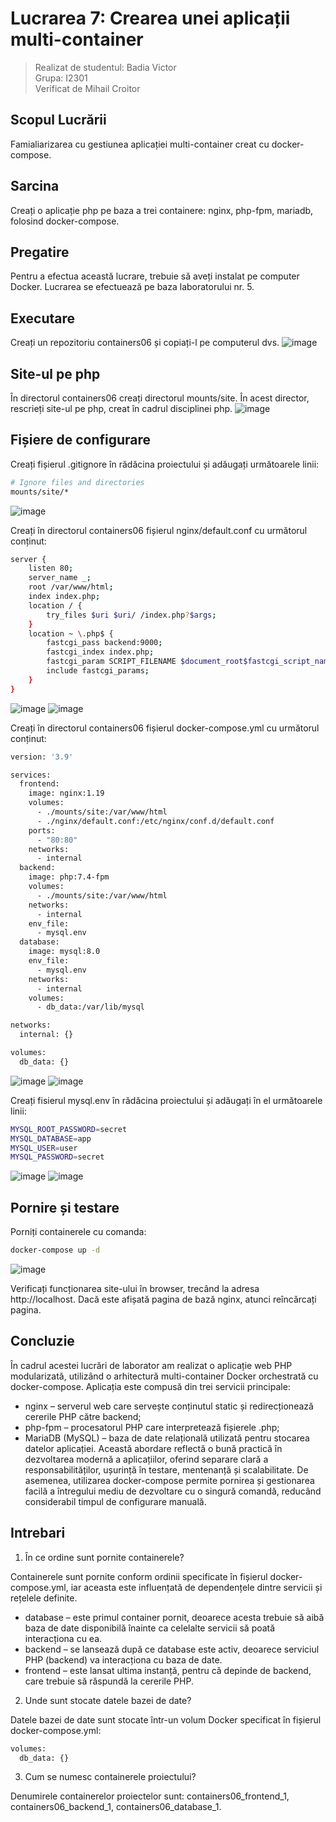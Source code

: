 # Lucrarea 7: Crearea unei aplicații multi-container

> Realizat de studentul: Badia Victor \
> Grupa: I2301
> \
> Verificat de Mihail Croitor

## Scopul Lucrării

Famialiarizarea cu gestiunea aplicației multi-container creat cu docker-compose.

## Sarcina

Creați o aplicație php pe baza a trei containere: nginx, php-fpm, mariadb, folosind docker-compose.

## Pregatire

Pentru a efectua această lucrare, trebuie să aveți instalat pe computer Docker.
Lucrarea se efectuează pe baza laboratorului nr. 5.

## Executare

Creați un repozitoriu containers06 și copiați-l pe computerul dvs.
![image](https://github.com/user-attachments/assets/3cf60e57-25cb-473a-8ce0-71111419c098)

## Site-ul pe php

În directorul containers06 creați directorul mounts/site. În acest director, rescrieți site-ul pe php, creat în cadrul disciplinei php.
![image](https://github.com/user-attachments/assets/e0d22a28-7a4b-4501-80fb-e14a9c10ca96)

## Fișiere de configurare

Creați fișierul .gitignore în rădăcina proiectului și adăugați următoarele linii:

```bash
# Ignore files and directories
mounts/site/*
```
![image](https://github.com/user-attachments/assets/4988ad50-732b-462d-b096-b3b77c336590)

Creați în directorul containers06 fișierul nginx/default.conf cu următorul conținut:

```bash
server {
    listen 80;
    server_name _;
    root /var/www/html;
    index index.php;
    location / {
        try_files $uri $uri/ /index.php?$args;
    }
    location ~ \.php$ {
        fastcgi_pass backend:9000;
        fastcgi_index index.php;
        fastcgi_param SCRIPT_FILENAME $document_root$fastcgi_script_name;
        include fastcgi_params;
    }
}
```
![image](https://github.com/user-attachments/assets/008b527f-afe8-4b5f-923b-a3b2209d6973)
![image](https://github.com/user-attachments/assets/adac759d-76a5-452f-abd6-63b22e1fdc8a)

Creați în directorul containers06 fișierul docker-compose.yml cu următorul conținut:

```bash
version: '3.9'

services:
  frontend:
    image: nginx:1.19
    volumes:
      - ./mounts/site:/var/www/html
      - ./nginx/default.conf:/etc/nginx/conf.d/default.conf
    ports:
      - "80:80"
    networks:
      - internal
  backend:
    image: php:7.4-fpm
    volumes:
      - ./mounts/site:/var/www/html
    networks:
      - internal
    env_file:
      - mysql.env
  database:
    image: mysql:8.0
    env_file:
      - mysql.env
    networks:
      - internal
    volumes:
      - db_data:/var/lib/mysql

networks:
  internal: {}

volumes:
  db_data: {}
```

![image](https://github.com/user-attachments/assets/ef9eb7c6-385f-44cd-a13d-7dbf0b0c651a)
![image](https://github.com/user-attachments/assets/90981c87-82b4-4861-983f-3586e34914d7)

Creați fisierul mysql.env în rădăcina proiectului și adăugați în el următoarele linii:

```bash
MYSQL_ROOT_PASSWORD=secret
MYSQL_DATABASE=app
MYSQL_USER=user
MYSQL_PASSWORD=secret
```

![image](https://github.com/user-attachments/assets/8bc4f041-132a-4b81-8e7f-3cc314a94c0b)
![image](https://github.com/user-attachments/assets/58b3ea99-bb61-4788-92de-b8424e2f865a)

## Pornire și testare

Porniți containerele cu comanda:
```bash
docker-compose up -d
```
![image](https://github.com/user-attachments/assets/539cf00b-eb18-4736-8d8d-f9e7708b2801)

Verificați funcționarea site-ului în browser, trecând la adresa http://localhost. Dacă este afișată pagina de bază nginx, atunci reîncărcați pagina.

## Concluzie

În cadrul acestei lucrări de laborator am realizat o aplicație web PHP modularizată, utilizând o arhitectură multi-container Docker orchestrată cu docker-compose. Aplicația este compusă din trei servicii principale:
- nginx – serverul web care servește conținutul static și redirecționează cererile PHP către backend;
- php-fpm – procesatorul PHP care interpretează fișierele .php;
- MariaDB (MySQL) – baza de date relațională utilizată pentru stocarea datelor aplicației.
Această abordare reflectă o bună practică în dezvoltarea modernă a aplicațiilor, oferind separare clară a responsabilităților, ușurință în testare, mentenanță și scalabilitate. De asemenea, utilizarea docker-compose permite pornirea și gestionarea facilă a întregului mediu de dezvoltare cu o singură comandă, reducând considerabil timpul de configurare manuală.

## Intrebari

1. În ce ordine sunt pornite containerele?

Containerele sunt pornite conform ordinii specificate în fișierul docker-compose.yml, iar aceasta este influențată de dependențele dintre servicii și rețelele definite. 
- database – este primul container pornit, deoarece acesta trebuie să aibă baza de date disponibilă înainte ca celelalte servicii să poată interacționa cu ea.
- backend – se lansează după ce database este activ, deoarece serviciul PHP (backend) va interacționa cu baza de date.
- frontend – este lansat ultima instanță, pentru că depinde de backend, care trebuie să răspundă la cererile PHP.

2. Unde sunt stocate datele bazei de date?

Datele bazei de date sunt stocate într-un volum Docker specificat în fișierul docker-compose.yml:
```bash
volumes:
  db_data: {}
```

3. Cum se numesc containerele proiectului?

Denumirele containerelor proiectelor sunt: containers06_frontend_1, containers06_backend_1, containers06_database_1.



